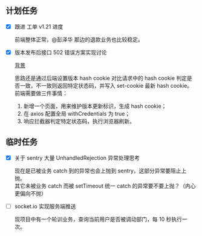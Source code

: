 ## 计划任务

- [x] 跟进 工单 v1.21 进度

  前端整体正常，@彭泽华 那边的退款业务也比较稳定。

- [x] 版本发布后接口 502 错误方案实现讨论

  [背景](./09-Thursday.md)

  思路还是通过后端设置版本 hash cookie 对比请求中的 hash cookie 判定是否一致，不一致则返回特定状态码，并写入 set-cookie 最新 hash cookie。  
  前端需要做三件事情：

  1. 新增一个页面，用来维护版本更新标识，生成 hash cookie；
  2. 在 axios 配置全局 withCredentials 为 true；
  3. 响应拦截器判定特定状态码，执行浏览器刷新。

## 临时任务

- [x] 关于 sentry 大量 UnhandledRejection 异常处理思考

  现在是已被业务 catch 到的异常也会上抛到 sentry，这部分异常要阻止上抛。  
  其它未被业务 catch 而被 setTimeout 统一 catch 的异常要不要上抛？（内心更偏向不抛）

- [ ] socket.io 实现服务端推送

  现项目中有一个轮训业务，查询当前用户是否被调动部门，每 10 秒执行一次。
